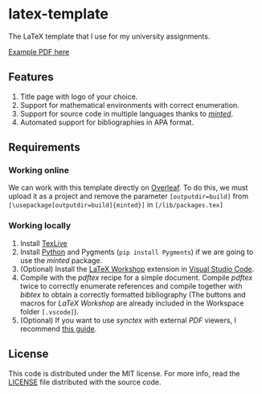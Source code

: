 # latex-template
The LaTeX template that I use for my university assignments.

[Example PDF here](https://users.dcc.uchile.cl/~ereyes/web/viewer.html?file=template.pdf)

## Features

1. Title page with logo of your choice.
2. Support for mathematical environments with correct enumeration.
3. Support for source code in multiple languages thanks to *[minted](https://www.overleaf.com/learn/latex/Code_Highlighting_with_minted)*.
4. Automated support for bibliographies in APA format.

## Requirements

### Working online

We can work with this template directly on [Overleaf](https://www.overleaf.com/). To do this, we must upload it as a project and remove the parameter `[outputdir=build]` from `[\usepackage[outputdir=build]{minted}]` in `[/lib/packages.tex]`

### Working locally

1. Install [TexLive](https://www.tug.org/texlive/)
2. Install [Python](https://www.python.org/downloads/) and Pygments (`pip install Pygments`) if we are going to use the *minted* package.
3. (Optional) Install the [LaTeX Workshop](https://marketplace.visualstudio.com/items?itemName=James-Yu.latex-workshop) extension in [Visual Studio Code](https://code.visualstudio.com/download).
4. Compile with the *pdftex* recipe for a simple document. Compile *pdftex* twice to correctly enumerate references and compile together with *bibtex* to obtain a correctly formatted bibliography (The buttons and macros for *LaTeX Workshop* are already included in the Workspace folder `[.vscode]`).
5. (Optional) If you want to use *synctex* with external *PDF* viewers, I recommend [this guide](https://github.com/James-Yu/LaTeX-Workshop/wiki/View#using-synctex-with-an-external-viewer).

## License

This code is distributed under the MIT license. For more info, read the [LICENSE](/LICENSE) file distributed with the source code.
